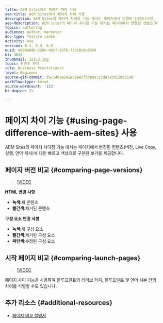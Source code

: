 ```yaml
---
title: AEM Sites에서 페이지 차이 사용
seo-title: AEM Sites에서 페이지 차이 사용
description: AEM Sites의 페이지 차이점 기능 에서는 페이지에서 변경된 컨텐츠(버전, Live Copy, 실행, 언어 복사)에 대한 빠르고 색상으로 구분된 보기를 제공합니다.
seo-description: AEM Sites의 페이지 차이점 기능 에서는 페이지에서 변경된 컨텐츠(버전, Live Copy, 실행, 언어 복사)에 대한 빠르고 색상으로 구분된 보기를 제공합니다.
topics: authoring
audience: author, marketer
doc-type: feature video
activity: use
version: 6.3, 6.4, 6.5
uuid: e096a08b-528d-48c7-93fb-73b10c0a9259
kt: 4633
thumbnail: 32152.jpg
topic: 컨텐츠 관리
role: Business Practitioner
level: Beginner
source-git-commit: d9714b9a291ec3ee5f3dba9723de72bb120d2149
workflow-type: tm+mt
source-wordcount: '153'
ht-degree: 2%

---
```



# 페이지 차이 기능 {#using-page-difference-with-aem-sites} 사용

AEM Sites의 페이지 차이점 기능 에서는 페이지에서 변경된 컨텐츠(버전, Live Copy, 실행, 언어 복사)에 대한 빠르고 색상으로 구분된 보기를 제공합니다.

## 페이지 버전 비교 {#comparing-page-versions}

>[!VIDEO](https://video.tv.adobe.com/v/32152?quality=9&learn=on)

**HTML 변경 사항**

* **녹색**:새 콘텐츠
* **빨간색**:제거된 콘텐츠

**구성 요소 변경 사항**

* **녹색**:새 구성 요소
* **빨간색**:제거된 구성 요소
* **파란색**:수정된 구성 요소

## 시작 페이지 비교 {#comparing-launch-pages}

>[!VIDEO](https://video.tv.adobe.com/v/17746/?quality=9&learn=on)

페이지 차이 기능을 사용하여 블루프린트와 라이브 카피, 블루프린트 및 언어 사본 간의 차이를 식별할 수도 있습니다.

## 추가 리소스 {#additional-resources}

* [페이지 비교 설명서](https://docs.adobe.com/content/help/en/experience-manager-65/authoring/siteandpage/page-diff.html)
